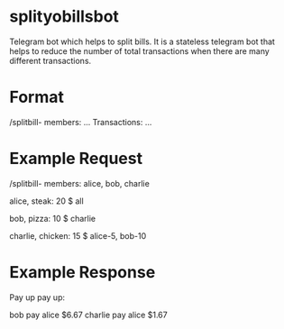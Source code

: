 # splityobillsbot
Telegram bot which helps to split bills. It is a stateless telegram bot that helps to reduce the number of total transactions when there are many different transactions.

# Format
/splitbill-
members: ...
Transactions: ...

# Example Request
/splitbill-
members: alice, bob, charlie

alice, steak: 20 $ all 

bob, pizza: 10 $ charlie

charlie, chicken: 15 $ alice-5, bob-10



# Example Response
Pay up pay up: 

bob pay alice $6.67 
charlie pay alice $1.67



